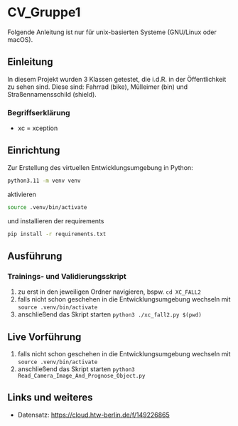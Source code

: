 # CV_Gruppe1

Folgende Anleitung ist nur für unix-basierten Systeme (GNU/Linux oder macOS).

## Einleitung

In diesem Projekt wurden 3 Klassen getestet, die i.d.R. in der Öffentlichkeit zu sehen sind. Diese sind: Fahrrad (bike), Mülleimer (bin) und Straßennamensschild (shield).

### Begriffserklärung

- xc = xception

## Einrichtung

Zur Erstellung des virtuellen Entwicklungsumgebung in Python:

```bash
python3.11 -m venv venv
```

aktivieren

```bash
source .venv/bin/activate
```

und installieren der requirements

```bash
pip install -r requirements.txt
```

## Ausführung

### Trainings- und Validierungsskript

1. zu erst in den jeweiligen Ordner navigieren, bspw. `cd XC_FALL2`
2. falls nicht schon geschehen in die Entwicklungsumgebung wechseln mit `source .venv/bin/activate`
3. anschließend das Skript starten `python3 ./xc_fall2.py $(pwd)`

## Live Vorführung

1. falls nicht schon geschehen in die Entwicklungsumgebung wechseln mit `source .venv/bin/activate`
2. anschließend das Skript starten `python3 Read_Camera_Image_And_Prognose_Object.py`

## Links und weiteres

- Datensatz: https://cloud.htw-berlin.de/f/149226865